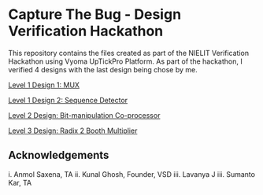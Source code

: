 # Capture The Bug - Design Verification Hackathon

This repository contains the files created as part of the NIELIT Verification Hackathon using Vyoma UpTickPro Platform.
As part of the hackathon, I verified 4 designs with the last design being chose by me.

[Level 1 Design 1: MUX](https://github.com/vyomasystems-lab/challenges-NAvi349/tree/master/level1_design1)

[Level 1 Design 2: Sequence Detector](https://github.com/vyomasystems-lab/challenges-NAvi349/tree/master/level1_design2)

[Level 2 Design: Bit-manipulation Co-processor](https://github.com/vyomasystems-lab/challenges-NAvi349/tree/master/level2_design)

[Level 3 Design: Radix 2 Booth Multiplier](https://github.com/vyomasystems-lab/challenges-NAvi349/tree/master/level3_design)

## Acknowledgements

i. Anmol Saxena, TA
ii. Kunal Ghosh, Founder, VSD
iii. Lavanya J
iii. Sumanto Kar, TA
